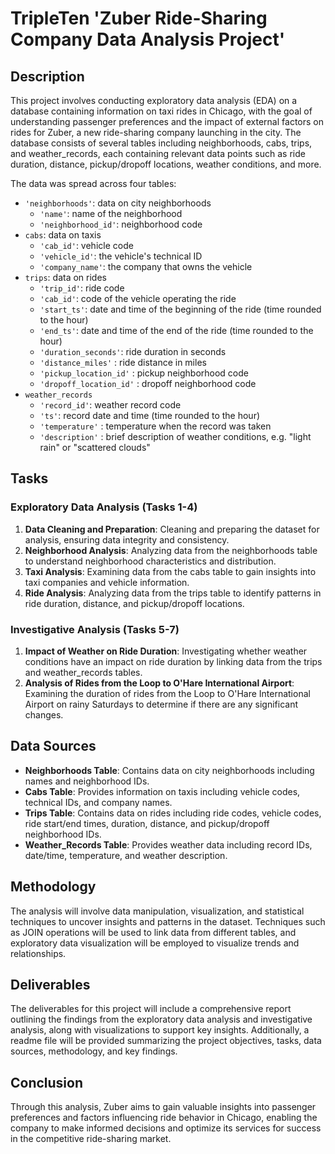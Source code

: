 # TripleTen 'Zuber Ride-Sharing Company Data Analysis Project'

## Description

This project involves conducting exploratory data analysis (EDA) on a database containing information on taxi rides in Chicago, with the goal of understanding passenger preferences and the impact of external factors on rides for Zuber, a new ride-sharing company launching in the city. The database consists of several tables including neighborhoods, cabs, trips, and weather_records, each containing relevant data points such as ride duration, distance, pickup/dropoff locations, weather conditions, and more.

The data was spread across four tables:

- `'neighborhoods'`: data on city neighborhoods
    - `'name'`: name of the neighborhood
    - `'neighborhood_id'`: neighborhood code
- `cabs`: data on taxis
    - `'cab_id'`: vehicle code
    - `'vehicle_id'`: the vehicle's technical ID
    - `'company_name'`: the company that owns the vehicle
- `trips`: data on rides
    - `'trip_id'`: ride code
    - `'cab_id'`: code of the vehicle operating the ride
    - `'start_ts'`: date and time of the beginning of the ride (time rounded to the hour)
    - `'end_ts'`: date and time of the end of the ride (time rounded to the hour)
    - `'duration_seconds'`: ride duration in seconds
    - `'distance_miles'` : ride distance in miles
    - `'pickup_location_id'` : pickup neighborhood code
    - `'dropoff_location_id'` : dropoff neighborhood code
- `weather_records`
    - `'record_id'`: weather record code
    - `'ts'`: record date and time (time rounded to the hour)
    - `'temperature'` : temperature when the record was taken
    - `'description'` : brief description of weather conditions, e.g. "light rain" or "scattered clouds"

## Tasks

### Exploratory Data Analysis (Tasks 1-4)

1. **Data Cleaning and Preparation**: Cleaning and preparing the dataset for analysis, ensuring data integrity and consistency.
2. **Neighborhood Analysis**: Analyzing data from the neighborhoods table to understand neighborhood characteristics and distribution.
3. **Taxi Analysis**: Examining data from the cabs table to gain insights into taxi companies and vehicle information.
4. **Ride Analysis**: Analyzing data from the trips table to identify patterns in ride duration, distance, and pickup/dropoff locations.


### Investigative Analysis (Tasks 5-7)

1. **Impact of Weather on Ride Duration**: Investigating whether weather conditions have an impact on ride duration by linking data from the trips and weather_records tables.
2. **Analysis of Rides from the Loop to O'Hare International Airport**: Examining the duration of rides from the Loop to O'Hare International Airport on rainy Saturdays to determine if there are any significant changes.

## Data Sources

- **Neighborhoods Table**: Contains data on city neighborhoods including names and neighborhood IDs.
- **Cabs Table**: Provides information on taxis including vehicle codes, technical IDs, and company names.
- **Trips Table**: Contains data on rides including ride codes, vehicle codes, ride start/end times, duration, distance, and pickup/dropoff neighborhood IDs.
- **Weather_Records Table**: Provides weather data including record IDs, date/time, temperature, and weather description.

## Methodology

The analysis will involve data manipulation, visualization, and statistical techniques to uncover insights and patterns in the dataset. Techniques such as JOIN operations will be used to link data from different tables, and exploratory data visualization will be employed to visualize trends and relationships.

## Deliverables

The deliverables for this project will include a comprehensive report outlining the findings from the exploratory data analysis and investigative analysis, along with visualizations to support key insights. Additionally, a readme file will be provided summarizing the project objectives, tasks, data sources, methodology, and key findings.

## Conclusion

Through this analysis, Zuber aims to gain valuable insights into passenger preferences and factors influencing ride behavior in Chicago, enabling the company to make informed decisions and optimize its services for success in the competitive ride-sharing market.
